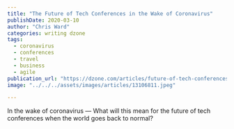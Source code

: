 ```yaml
---
title: "The Future of Tech Conferences in the Wake of Coronavirus"
publishDate: 2020-03-10
author: "Chris Ward"
categories: writing dzone
tags: 
  - coronavirus
  - conferences
  - travel
  - business
  - agile
publication_url: "https://dzone.com/articles/future-of-tech-conferences-coronavirus"
image: "../../../assets/images/articles/13106811.jpeg"

---
```

In the wake of coronavirus — What will this mean for the future of tech conferences when the world goes back to normal?

